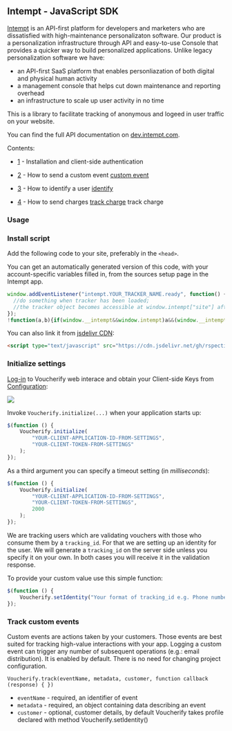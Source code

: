 ## Intempt - JavaScript SDK

[Intempt](https://intempt.com/?utm_campaign=sdk&utm_medium=docs&utm_source=github) is an API-first platform for developers and marketers who are dissatisfied with high-maintenance personalizaton software. Our product is a personalization infrastructure through API and easy-to-use Console that provides a quicker way to build personalized applications. Unlike legacy personalization software we have:

* an API-first SaaS platform that enables personliazation of both digital and physical human activity
* a management console that helps cut down maintenance and reporting overhead
* an infrastructure to scale up user activity in no time

This is a library to facilitate tracking of anonymous and logeed in user traffic on your website.

You can find the full API documentation on [dev.intempt.com](https://dev.intempt.com).

Contents:

* [1](https://github.com/intempt/intempt.js#initialize-settings) - Installation and client-side authentication

* [2](https://github.com/intempt/intempt.js#custom-event) - How to send a custom event [custom event](https://dev.intempt.com/reference/#custom-event)
* [3](https://github.com/intempt/intempt.js#identify) - How to identify a user [identify](https://dev.intempt.com/reference/#identify)
* [4](https://github.com/intempt/intempt.js#track-charge) - How to send charges [track charge](https://dev.intempt.com/reference#track-charge) track charge

### Usage

### Install script

Add the following code to your site, preferably in the `<head>`.

You can get an automatically generated version of this code, with your account-specific variables filled in, from the sources setup page in the Intempt app.

```javascript
window.addEventListener("intempt.YOUR_TRACKER_NAME.ready", function() {
  //do something when tracker has been loaded;
  //the tracker object becomes accessible at window.intempt["site"] after loading;
});
!function(a,b){if(window.__intempt&&window.intempt)a&&(window.__intempt.init_tracker?window.__intempt.init_tracker(a):window.__intempt.startup_configs.push(a));else{window.__intempt={},window.__intempt.startup_configs=[],a&&window.__intempt.startup_configs.push(a);var c=document.createElement("script");c.type="text/javascript",c.async=!0,c.src=b||"https://cdn.intempt.co/intempt.min.js";var d=document.getElementsByTagName("script")[0];d.parentNode.insertBefore(c,d)}}({orgId:"YOUR_ORG_NAME",trackerId:"YOUR_TRACKER_NAME",token:"YOUR_TRACKER_TOKEN"});


```

You can also link it from [jsdelivr CDN](https://www.jsdelivr.com/projects/intempt.js):

```html
<script type="text/javascript" src="https://cdn.jsdelivr.net/gh/rspective/intempt.js@latest/dist/intempt.min.js"></script>
```


### Initialize settings

[Log-in](https://app.voucherify.io/#/login) to Voucherify web interace and obtain your Client-side Keys from [Configuration](https://app.voucherify.io/#/app/configuration):

![](https://www.filepicker.io/api/file/uOLcUZuSwaJFgIOvBpJA)

Invoke `Voucherify.initialize(...)` when your application starts up:

```javascript
$(function () {
    Voucherify.initialize(
        "YOUR-CLIENT-APPLICATION-ID-FROM-SETTINGS",
        "YOUR-CLIENT-TOKEN-FROM-SETTINGS"
    );
});
```

As a third argument you can specify a timeout setting (in *milliseconds*):

```javascript
$(function () {
    Voucherify.initialize(
        "YOUR-CLIENT-APPLICATION-ID-FROM-SETTINGS",
        "YOUR-CLIENT-TOKEN-FROM-SETTINGS",
        2000
    );
});
```

We are tracking users which are validating vouchers with those who consume them by a `tracking_id`. For that we are setting up an identity for the user.
We will generate a `tracking_id` on the server side unless you specify it on your own. In both cases you will receive it in the validation response.

To provide your custom value use this simple function:

```javascript
$(function () {
    Voucherify.setIdentity("Your format of tracking_id e.g. Phone number or Email address.");
});
```





### Track custom events

Custom events are actions taken by your customers. Those events are best suited for tracking high-value interactions with your app. Logging a custom event can trigger any number of subsequent operations (e.g.: email distribution). It is enabled by default. There is no need for changing project configuration.

`Voucherify.track(eventName, metadata, customer, function callback (response) { })`

- `eventName` - required, an identifier of event
- `metadata` - required, an object containing data describing an event
- `customer` - optional, customer details, by default Voucherify takes profile declared with method Voucherify.setIdentity()

